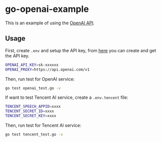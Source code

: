 # go-openai-example

This is an example of using the [OpenAI API](https://platform.openai.com/docs/api-reference).

## Usage

First, create `.env` and setup the API key, from [here](https://platform.openai.com/api-keys) you can create and get the API key.

```bash
OPENAI_API_KEY=sk-xxxxxx
OPENAI_PROXY=https://api.openai.com/v1
```

Then, run test for OpenAI service:

```bash
go test openai_test.go -v
```

If want to test Tencent AI service, create a `.env.tencent` file:

```bash
TENCENT_SPEECH_APPID=xxxx
TENCENT_SECRET_ID=xxxx
TENCENT_SECRET_KEY=xxxx
```

Then, run test for Tencent AI service:

```bash
go test tencent_test.go -v
```
